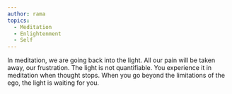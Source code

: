 ```yaml
---
author: rama
topics:
  - Meditation
  - Enlightenment
  - Self
---
```


In meditation, we are going back into the light. All our pain will be taken away, our frustration. The light is not quantifiable. You experience it in meditation when thought stops. When you go beyond the limitations of the ego, the light is waiting for you.
